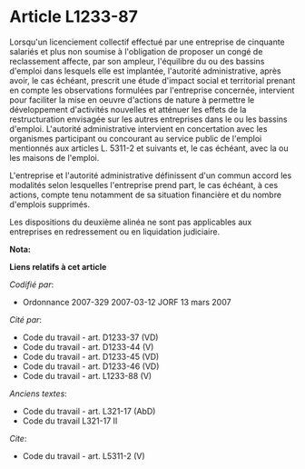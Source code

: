# Article L1233-87

Lorsqu'un licenciement collectif effectué par une entreprise de cinquante salariés et plus non soumise à l'obligation de
proposer un congé de reclassement affecte, par son ampleur, l'équilibre du ou des bassins d'emploi dans lesquels elle est
implantée, l'autorité administrative, après avoir, le cas échéant, prescrit une étude d'impact social et territorial prenant
en compte les observations formulées par l'entreprise concernée, intervient pour faciliter la mise en oeuvre d'actions de
nature à permettre le développement d'activités nouvelles et atténuer les effets de la restructuration envisagée sur les
autres entreprises dans le ou les bassins d'emploi. L'autorité administrative intervient en concertation avec les organismes
participant ou concourant au service public de l'emploi mentionnés aux articles L. 5311-2 et suivants et, le cas échéant,
avec la ou les maisons de l'emploi. 

L'entreprise et l'autorité administrative définissent d'un commun accord les modalités selon lesquelles l'entreprise prend
part, le cas échéant, à ces actions, compte tenu notamment de sa situation financière et du nombre d'emplois supprimés. 

Les dispositions du deuxième alinéa ne sont pas applicables aux entreprises en redressement ou en liquidation judiciaire.

**Nota:**



**Liens relatifs à cet article**

_Codifié par_:

  - Ordonnance 2007-329 2007-03-12 JORF 13 mars 2007

_Cité par_:

  - Code du travail - art. D1233-37 (VD)
  - Code du travail - art. D1233-44 (V)
  - Code du travail - art. D1233-45 (VD)
  - Code du travail - art. D1233-46 (VD)
  - Code du travail - art. L1233-88 (V)

_Anciens textes_:

  - Code du travail - art. L321-17 (AbD)
  - Code du travail L321-17 II

_Cite_:

  - Code du travail - art. L5311-2 (V)
